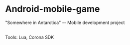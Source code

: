 # Android-mobile-game
"Somewhere in Antarctica" -- Mobile development project

<br>
 Tools: Lua, Corona SDK



